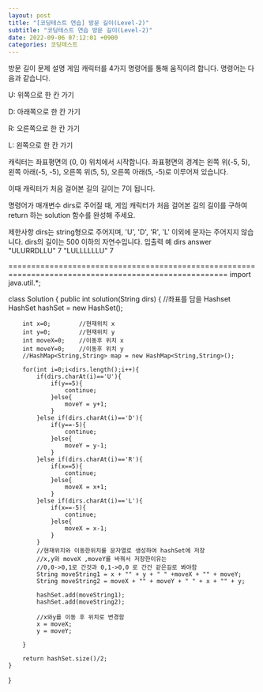 ```yaml
---
layout: post
title: "[코딩테스트 연습] 방문 길이(Level-2)"
subtitle: "코딩테스트 연습 방문 길이(Level-2)"
date: 2022-09-06 07:12:01 +0900
categories: 코딩테스트
---
```

방문 길이
문제 설명
게임 캐릭터를 4가지 명령어를 통해 움직이려 합니다. 명령어는 다음과 같습니다.

U: 위쪽으로 한 칸 가기

D: 아래쪽으로 한 칸 가기

R: 오른쪽으로 한 칸 가기

L: 왼쪽으로 한 칸 가기

캐릭터는 좌표평면의 (0, 0) 위치에서 시작합니다. 좌표평면의 경계는 왼쪽 위(-5, 5), 왼쪽 아래(-5, -5), 오른쪽 위(5, 5), 오른쪽 아래(5, -5)로 이루어져 있습니다.


이때 캐릭터가 처음 걸어본 길의 길이는 7이 됩니다.

명령어가 매개변수 dirs로 주어질 때, 게임 캐릭터가 처음 걸어본 길의 길이를 구하여 return 하는 solution 함수를 완성해 주세요.

제한사항
dirs는 string형으로 주어지며, 'U', 'D', 'R', 'L' 이외에 문자는 주어지지 않습니다.
dirs의 길이는 500 이하의 자연수입니다.
입출력 예
dirs	answer
"ULURRDLLU"	7
"LULLLLLLU"	7

======================================================================================================
import java.util.*;

class Solution {
    public int solution(String dirs) {
        //좌표를 담을 Hashset
        HashSet<String> hashSet = new HashSet<String>();
        
        int x=0;        //현재위치 x
        int y=0;        //현재위치 y
        int moveX=0;    //이동후 위치 x
        int moveY=0;    //이동후 위치 y
        //HashMap<String,String> map = new HashMap<String,String>();
        
        for(int i=0;i<dirs.length();i++){
            if(dirs.charAt(i)=='U'){
                if(y==5){
                    continue;
                }else{
                    moveY = y+1;
                }                
            }else if(dirs.charAt(i)=='D'){
                if(y==-5){
                    continue;
                }else{
                    moveY = y-1;
                }                
            }else if(dirs.charAt(i)=='R'){
                if(x==5){
                    continue;
                }else{
                    moveX = x+1;
                }                
            }else if(dirs.charAt(i)=='L'){
                if(x==-5){
                    continue;
                }else{
                    moveX = x-1;
                }
            }
            //현재위치와 이동한위치를 문자열로 생성하여 hashSet에 저장
            //x,y와 moveX ,moveY를 바꿔서 저장한이유는
            //0,0->0,1로 간것과 0,1->0,0 로 간건 같은길로 봐야함
            String moveString1 = x + "" + y + " " +moveX + "" + moveY;
            String moveString2 = moveX + "" + moveY + " " + x + "" + y;
            
            hashSet.add(moveString1);
            hashSet.add(moveString2);
            
            //x와y를 이동 후 위치로 변경함
            x = moveX;
            y = moveY;
            
        }
        
        return hashSet.size()/2;
    }
}
